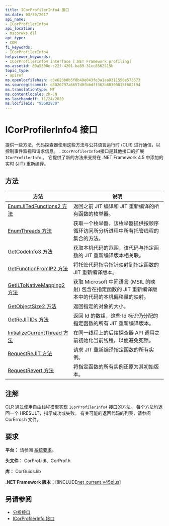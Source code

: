 ```yaml
---
title: ICorProfilerInfo4 接口
ms.date: 03/30/2017
api_name:
- ICorProfilerInfo4
api_location:
- mscorwks.dll
api_type:
- COM
f1_keywords:
- ICorProfilerInfo4
helpviewer_keywords:
- ICorProfilerInfo4 interface [.NET Framework profiling]
ms.assetid: 80a5308e-c22f-4201-ba89-31cc8562515b
topic_type:
- apiref
ms.openlocfilehash: c3e623b0b5f8b49e043fe3a1aa8311558e573573
ms.sourcegitcommit: d8020797a6657d0fbbdff362b80300815f682f94
ms.translationtype: MT
ms.contentlocale: zh-CN
ms.lasthandoff: 11/24/2020
ms.locfileid: "95682830"
---
```

# <a name="icorprofilerinfo4-interface"></a>ICorProfilerInfo4 接口

提供一些方法，代码探查器使用这些方法与公共语言运行时 (CLR) 进行通信，以控制事件监视和请求信息。 . `ICorProfilerInfo4`接口是其他接口的扩展 `ICorProfilerInfo` 。 它提供了新的方法来支持在 .NET Framework 4.5 中添加的实时 (JIT) 重新编译。  
  
## <a name="methods"></a>方法  
  
|方法|说明|  
|------------|-----------------|  
|[EnumJITedFunctions2 方法](icorprofilerinfo4-enumjitedfunctions2-method.md)|返回之前 JIT 编译和 JIT 重新编译的所有函数的枚举器。|  
|[EnumThreads 方法](icorprofilerinfo4-enumthreads-method.md)|获取一个枚举器，该枚举器提供按顺序循环访问所分析进程中所有托管线程的集合的方法。|  
|[GetCodeInfo3 方法](icorprofilerinfo4-getcodeinfo3-method.md)|获取本机代码的范围，该代码与指定函数的 JIT 重新编译版本相关联。|  
|[GetFunctionFromIP2 方法](icorprofilerinfo4-getfunctionfromip2-method.md)|将托管代码指令指针映射到指定函数的 JIT 重新编译版本。|  
|[GetILToNativeMapping2 方法](icorprofilerinfo4-getiltonativemapping2-method.md)|获取 Microsoft 中间语言 (MSIL 的映射) 包含在指定函数的 JIT 重新编译版本中的代码的本机偏移量的映射。|  
|[GetObjectSize2 方法](icorprofilerinfo4-getobjectsize2-method.md)|返回指定的对象的大小。|  
|[GetReJITIDs 方法](icorprofilerinfo4-getrejitids-method.md)|返回 Id 的数组，这些 Id 标识仍分配的指定函数的所有 JIT 重新编译版本。|  
|[InitializeCurrentThread 方法](icorprofilerinfo4-initializecurrentthread-method.md)|在同一线程上的后续探查器 API 调用之前初始化当前线程，以便避免死锁。|  
|[RequestReJIT 方法](icorprofilerinfo4-requestrejit-method.md)|请求 JIT 重新编译指定函数的所有实例。|  
|[RequestRevert 方法](icorprofilerinfo4-requestrevert-method.md)|将指定函数的所有实例还原为其初始版本。|  
  
## <a name="remarks"></a>注解  

 CLR 通过使用自由线程模型实现 `ICorProfilerInfo4` 接口的方法。 每个方法均返回一个 HRESULT，指示成功或失败。 有关可能的返回代码的列表，请参阅 CorError.h 文件。  
  
## <a name="requirements"></a>要求  

 **平台：** 请参阅 [系统要求](../../get-started/system-requirements.md)。  
  
 **头文件：** CorProf.idl、CorProf.h  
  
 **库：** CorGuids.lib  
  
 **.NET Framework 版本：**[!INCLUDE[net_current_v45plus](../../../../includes/net-current-v45plus-md.md)]  
  
## <a name="see-also"></a>另请参阅

- [分析接口](profiling-interfaces.md)
- [ICorProfilerInfo 接口](icorprofilerinfo-interface.md)
